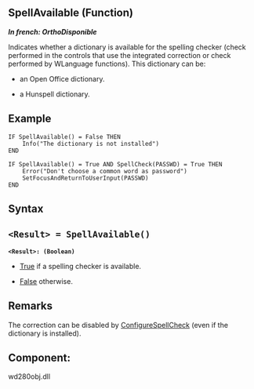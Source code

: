 
## SpellAvailable (Function)

***In french: OrthoDisponible***



<a name="XUse"></a>
<a name="Use"></a>
<a name="description"></a>
Indicates whether a dictionary is available for the spelling checker (check performed in the controls that use the integrated correction or check performed by WLanguage functions). This dictionary can be: 

- an Open Office dictionary. 

- a Hunspell dictionary.



<a name="Example1"></a>
<a name="sample_code"></a>

## Example


```wl
IF SpellAvailable() = False THEN
	Info("The dictionary is not installed")
END

IF SpellAvailable() = True AND SpellCheck(PASSWD) = True THEN
	Error("Don't choose a common word as password")
	SetFocusAndReturnToUserInput(PASSWD)
END
```

<a name="XSYNTAX"></a>

## Syntax
<a name="SYNTAX1"></a>

`<Result> = SpellAvailable()`
---

**`<Result>: (Boolean)`**



- <u><u><u><u>True</u></u></u></u> if a spelling checker is available.

- <u><u><u><u>False</u></u></u></u> otherwise. 






<a name="NOTE0"></a>
<a name="NOTE0_1"></a>

## Remarks
The correction can be disabled by [ConfigureSpellCheck](../WDLang1/3025052.md) (even if the dictionary is installed).

<a name="XComponent"></a>

## Component:
wd280obj.dll
